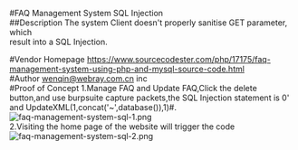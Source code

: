#FAQ Management System SQL Injection
<br />
##Description
The system Client doesn't properly sanitise GET parameter, which<br /> result into a SQL Injection.

#Vendor Homepage
https://www.sourcecodester.com/php/17175/faq-management-system-using-php-and-mysql-source-code.html
<br />
#Author
wenqin@webray.com.cn inc
<br />
#Proof of Concept
1.Manage FAQ and Update FAQ,Click the delete button,and use burpsuite capture packets,the SQL Injection statement is 0' and UpdateXML(1,concat('~',database()),1)#.
![faq-management-system-sql-1.png](../img/faq-management-system-sql-1 "1")<br />
2.Visiting the home page of the website will trigger the code
![faq-management-system-sql-2.png](../img/faq-management-system-sql-2 "2")